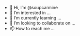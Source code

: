 - 👋 Hi, I’m @soupcarmine
- 👀 I’m interested in ...
- 🌱 I’m currently learning ...
- 💞️ I’m looking to collaborate on ...
- 📫 How to reach me ...

<!---
soupcarmine/soupcarmine is a ✨ special ✨ repository because its `README.md` (this file) appears on your GitHub profile.
You can click the Preview link to take a look at your changes.
--->
